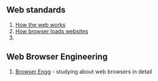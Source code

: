 ## Web standards
1. [How the web works](https://developer.mozilla.org/en-US/docs/Learn_web_development/Getting_started/Web_standards/How_the_web_works#the_other_parts_of_the_toolbox)
2. [How browser loads websites](https://developer.mozilla.org/en-US/docs/Learn_web_development/Getting_started/Web_standards/How_browsers_load_websites)
3. 

## Web Browser Engineering
1. [Browser Engg](https://browser.engineering/) - studying about web browsers in detail
